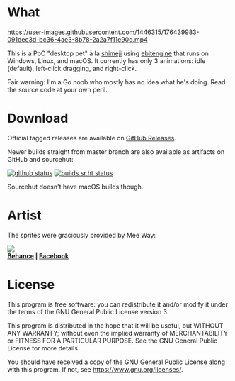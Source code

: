 # What

https://user-images.githubusercontent.com/1446315/176439983-091dec3d-bc36-4ae3-8b78-2a2a7f11e90d.mp4

This is a PoC "desktop pet" à la [shimeji][1] using [ebitengine][2] that runs
on Windows, Linux, and macOS. It currently has only 3 animations: idle
(default), left-click dragging, and right-click.

Fair warning: I'm a Go noob who mostly has no idea what he's doing.
Read the source code at your own peril.

# Download

Official tagged releases are available on [GitHub Releases][5].

Newer builds straight from master branch are also available as artifacts on
GitHub and sourcehut:

[![github status](https://github.com/nhanb/shark/actions/workflows/main.yml/badge.svg)][gh]
[![builds.sr.ht status](https://builds.sr.ht/~nhanb/shark/commits/master.svg)][srht]

Sourcehut doesn't have macOS builds though.

# Artist

The sprites were graciously provided by Mee Way:

![](https://user-images.githubusercontent.com/1446315/176449384-7a06250d-7dfe-4371-b998-707ddbda66b1.jpg)  
**[Behance][3] | [Facebook][4]**

# License

This program is free software: you can redistribute it and/or modify it under
the terms of the GNU General Public License version 3.

This program is distributed in the hope that it will be useful, but WITHOUT ANY
WARRANTY; without even the implied warranty of MERCHANTABILITY or FITNESS FOR A
PARTICULAR PURPOSE. See the GNU General Public License for more details.

You should have received a copy of the GNU General Public License along with
this program. If not, see <https://www.gnu.org/licenses/>.

[1]: https://shimejis.xyz/
[2]: https://ebiten.org/
[3]: https://www.behance.net/meeway/projects
[4]: https://www.facebook.com/meexway
[5]: https://github.com/nhanb/shark/releases/latest

[srht]: https://builds.sr.ht/~nhanb/shark/commits/master
[gh]: https://github.com/nhanb/shark/actions/workflows/main.yml
